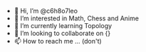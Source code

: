 - 👋 Hi, I’m @c6h8o7leo
- 👀 I’m interested in Math, Chess and Anime
- 🌱 I’m currently learning Topology
- 💞️ I’m looking to collaborate on {}
- 📫 How to reach me ... (don't)

<!---
c6h8o7leo/c6h8o7leo is a ✨ special ✨ repository because its `README.md` (this file) appears on your GitHub profile.
You can click the Preview link to take a look at your changes.
--->
